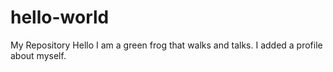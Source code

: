 # hello-world
My Repository
Hello I am a green frog that walks and talks.
I added a profile about myself.
